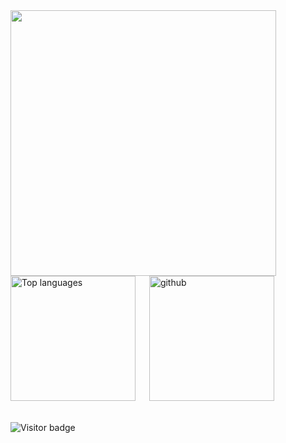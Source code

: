 <div>
  <a href="https://profile.codersrank.io/user/nguyenchloet" target="_blank">
  <img src="https://cr-skills-chart-widget.azurewebsites.net/api/api?username=nguyenchloet&width=800&skills=HTML,CSS,Java,Javascript,CPP,Python&show-other-skills=true&max-labels=2"
  height=425 />
  </a>
</div>
<div> 
<img src="https://github-readme-stats.vercel.app/api/top-langs?username=nguyenchloet&show_icons=true&locale=en&langs_count=8&layout=compact" alt="Top languages" height="200px" />
&ensp;&ensp;
<img src="https://github-readme-stats.vercel.app/api?username=nguyenchloet&show_icons=true&theme=light&hide=issues" alt=github stats" height="200px" />
</div>
<br>
                                                                                                                                                    
                                                                                                                                                    
![Visitor badge](https://visitor-badge.laobi.icu/badge?page_id=nguyenchloet.nguyenchloet)

